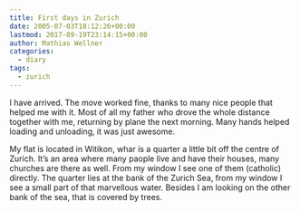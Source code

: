 ```yaml
---
title: First days in Zurich
date: 2005-07-03T18:12:26+00:00
lastmod: 2017-09-19T23:14:15+00:00
author: Mathias Wellner
categories:
  - diary
tags:
  - zurich
---
```

I have arrived. The move worked fine, thanks to many nice people that helped me with it. Most of all my father who drove the whole distance together with me, returning by plane the next morning. Many hands helped loading and unloading, it was just awesome.

My flat is located in Witikon, whar is a quarter a little bit off the centre of Zurich. It&#8217;s an area where many paople live and have their houses, many churches are there as well. From my window I see one of them (catholic) directly. The quarter lies at the bank of the Zurich Sea, from my window I see a small part of that marvellous water. Besides I am looking on the other bank of the sea, that is covered by trees.
